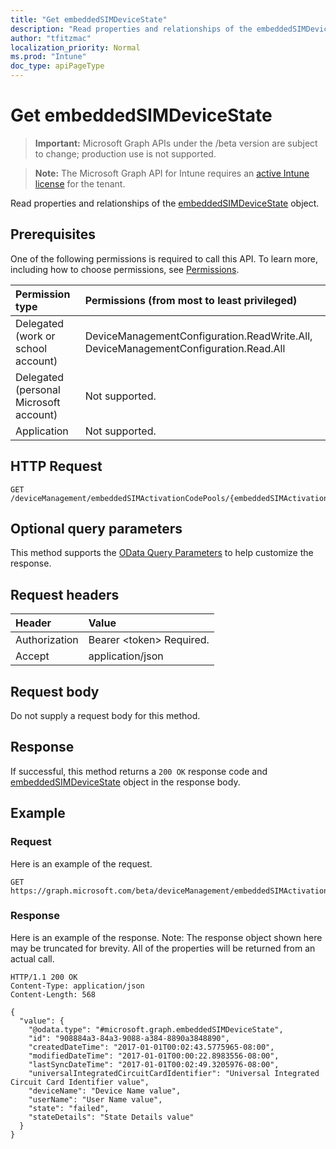 ```yaml
---
title: "Get embeddedSIMDeviceState"
description: "Read properties and relationships of the embeddedSIMDeviceState object."
author: "tfitzmac"
localization_priority: Normal
ms.prod: "Intune"
doc_type: apiPageType
---
```


# Get embeddedSIMDeviceState

> **Important:** Microsoft Graph APIs under the /beta version are subject to change; production use is not supported.

> **Note:** The Microsoft Graph API for Intune requires an [active Intune license](https://go.microsoft.com/fwlink/?linkid=839381) for the tenant.

Read properties and relationships of the [embeddedSIMDeviceState](../resources/intune-esim-embeddedsimdevicestate.md) object.

## Prerequisites
One of the following permissions is required to call this API. To learn more, including how to choose permissions, see [Permissions](/graph/permissions-reference).

|Permission type|Permissions (from most to least privileged)|
|:---|:---|
|Delegated (work or school account)|DeviceManagementConfiguration.ReadWrite.All, DeviceManagementConfiguration.Read.All|
|Delegated (personal Microsoft account)|Not supported.|
|Application|Not supported.|

## HTTP Request
<!-- {
  "blockType": "ignored"
}
-->
``` http
GET /deviceManagement/embeddedSIMActivationCodePools/{embeddedSIMActivationCodePoolId}/deviceStates/{embeddedSIMDeviceStateId}
```

## Optional query parameters
This method supports the [OData Query Parameters](https://docs.microsoft.com/en-us/graph/query-parameters) to help customize the response.

## Request headers
|Header|Value|
|:---|:---|
|Authorization|Bearer &lt;token&gt; Required.|
|Accept|application/json|

## Request body
Do not supply a request body for this method.

## Response
If successful, this method returns a `200 OK` response code and [embeddedSIMDeviceState](../resources/intune-esim-embeddedsimdevicestate.md) object in the response body.

## Example

### Request
Here is an example of the request.
``` http
GET https://graph.microsoft.com/beta/deviceManagement/embeddedSIMActivationCodePools/{embeddedSIMActivationCodePoolId}/deviceStates/{embeddedSIMDeviceStateId}
```

### Response
Here is an example of the response. Note: The response object shown here may be truncated for brevity. All of the properties will be returned from an actual call.
``` http
HTTP/1.1 200 OK
Content-Type: application/json
Content-Length: 568

{
  "value": {
    "@odata.type": "#microsoft.graph.embeddedSIMDeviceState",
    "id": "908884a3-84a3-9088-a384-8890a3848890",
    "createdDateTime": "2017-01-01T00:02:43.5775965-08:00",
    "modifiedDateTime": "2017-01-01T00:00:22.8983556-08:00",
    "lastSyncDateTime": "2017-01-01T00:02:49.3205976-08:00",
    "universalIntegratedCircuitCardIdentifier": "Universal Integrated Circuit Card Identifier value",
    "deviceName": "Device Name value",
    "userName": "User Name value",
    "state": "failed",
    "stateDetails": "State Details value"
  }
}
```





